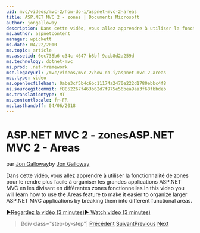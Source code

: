 ```yaml
---
uid: mvc/videos/mvc-2/how-do-i/aspnet-mvc-2-areas
title: ASP.NET MVC 2 - zones | Documents Microsoft
author: jongalloway
description: Dans cette vidéo, vous allez apprendre à utiliser la fonctionnalité de zones pour faciliter l’utilisation organiser les grandes applications ASP.NET MVC en les divisant en différents funct...
ms.author: aspnetcontent
manager: wpickett
ms.date: 04/22/2010
ms.topic: article
ms.assetid: 6ec738b6-c34c-4647-b8bf-9acb8d2a259d
ms.technology: dotnet-mvc
ms.prod: .net-framework
msc.legacyurl: /mvc/videos/mvc-2/how-do-i/aspnet-mvc-2-areas
msc.type: video
ms.openlocfilehash: 0abe3cf5b4c6bc11174a2470e222d1780ebbc4f8
ms.sourcegitcommit: f8852267f463b62d7f975e56bea9aa3f68fbbdeb
ms.translationtype: MT
ms.contentlocale: fr-FR
ms.lasthandoff: 04/06/2018
---
```

<a name="aspnet-mvc-2---areas"></a><span data-ttu-id="2d2ed-103">ASP.NET MVC 2 - zones</span><span class="sxs-lookup"><span data-stu-id="2d2ed-103">ASP.NET MVC 2 - Areas</span></span>
====================
<span data-ttu-id="2d2ed-104">par [Jon Galloway](https://github.com/jongalloway)</span><span class="sxs-lookup"><span data-stu-id="2d2ed-104">by [Jon Galloway](https://github.com/jongalloway)</span></span>

<span data-ttu-id="2d2ed-105">Dans cette vidéo, vous allez apprendre à utiliser la fonctionnalité de zones pour le rendre plus facile à organiser les grandes applications ASP.NET MVC en les divisant en différentes zones fonctionnelles.</span><span class="sxs-lookup"><span data-stu-id="2d2ed-105">In this video you will learn how to use the Areas feature to make it easier to organize larger ASP.NET MVC applications by breaking them into different functional areas.</span></span>

[<span data-ttu-id="2d2ed-106">&#9654;Regardez la vidéo (3 minutes)</span><span class="sxs-lookup"><span data-stu-id="2d2ed-106">&#9654; Watch video (3 minutes)</span></span>](https://channel9.msdn.com/Blogs/ASP-NET-Site-Videos/aspnet-mvc-2-areas)

> [!div class="step-by-step"]
> <span data-ttu-id="2d2ed-107">[Précédent](mvc2-template-customization.md)
> [Suivant](aspnet-mvc-2-render-action.md)</span><span class="sxs-lookup"><span data-stu-id="2d2ed-107">[Previous](mvc2-template-customization.md)
[Next](aspnet-mvc-2-render-action.md)</span></span>
